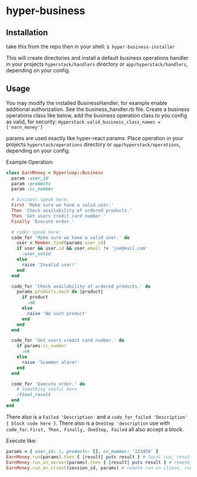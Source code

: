 # hyper-business

## Installation

take this from the repo
then in your shell:
`$ hyper-business-installer`

This will create directories and install a default business operations handler in your projects `hyperstack/handlers` directory or
`app/hyperstack/handlers`, depending on your config.

## Usage
You may modify the installed BusinessHandler, for example enable additional authorization. See the business_handler.rb file.
Create a business operations class like below, add the business operation class to you config as valid, for security:
`Hyperstack.valid_business_class_names = ['earn_money']`

params are used exactly like hyper-react params.
Place operation in your projects `hyperstack/operations` directory or
`app/hyperstack/operations`, depending on your config.


Example Operation:
```ruby
class EarnMoney < Hyperloop::Business
  param :user_id
  param :products
  param :cc_number

  # business speak here:
  First 'Make sure we have a valid user.'
  Then 'Check availability of ordered products.'
  Then 'Get users credit card number.'
  Finally 'Execute order.'

  # coder speak here:
  code_for 'Make sure we have a valid user.' do
    user = Member.find(params.user_id)
    if user && user.id && user.email != 'joe@evil.com'
      :user_valid
    else
      raise 'Invalid user!'
    end
  end

  code_for 'Check availability of ordered products.' do
    params.products.each do |product|
      if product
        :ok
      else
        raise 'No such product'
      end
    end
  end

  code_for 'Get users credit card number.' do
    if params.cc_number
      :ok
    else
      raise 'Scammer alarm!'
    end
  end

  code_for 'Execute order.' do
    # something useful here
    :final_result
  end
end
```
There also is a `Failed 'Description'` and a `code_for_failed 'Description' { block code here }`.
There also is a `OneStep 'description` use with `code_for`.
`First, Then, Finally, OneStep, Failed` all also accept a block.

Execute like:
```ruby
params = { user_id: 1, products: [], cc_number: '123456' }
EarnMoney.run(params).then { |result| puts result } # local run, result is returned
EarnMoney.run_on_server(params).then { |result| puts result } # remote run on  server, result is not returned
EarnMoney.run_on_client(session_id, params) # remote run on client, run for side effects, result is currently not returned
```
